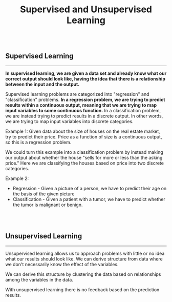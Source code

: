 # <center>Supervised and Unsupervised Learning</center>

<br></br>



## Supervised Learning
----
**In supervised learning, we are given a data set and already know what our correct output should look like, having the idea that there is a relationship between the input and the output.**

Supervised learning problems are categorized into "regression" and "classification" problems. **In a regression problem, we are trying to predict results within a continuous output, meaning that we are trying to map input variables to some continuous function.** In a classification problem, we are instead trying to predict results in a discrete output. In other words, we are trying to map input variables into discrete categories. 

Example 1:
Given data about the size of houses on the real estate market, try to predict their price. Price as a function of size is a continuous output, so this is a regression problem.

We could turn this example into a classification problem by instead making our output about whether the house "sells for more or less than the asking price." Here we are classifying the houses based on price into two discrete categories.

Example 2:
* Regression - Given a picture of a person, we have to predict their age on the basis of the given picture
* Classification - Given a patient with a tumor, we have to predict whether the tumor is malignant or benign. 

<br></br>



## Unsupervised Learning
----
Unsupervised learning allows us to approach problems with little or no idea what our results should look like. We can derive structure from data where we don't necessarily know the effect of the variables.

We can derive this structure by clustering the data based on relationships among the variables in the data.

With unsupervised learning there is no feedback based on the prediction results.

